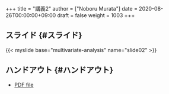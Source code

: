 +++
title = "講義2"
author = ["Noboru Murata"]
date = 2020-08-26T00:00:00+09:00
draft = false
weight = 1003
+++

## スライド {#スライド}

{{< myslide base="multivariate-analysis" name="slide02" >}}


## ハンドアウト {#ハンドアウト}

-   [PDF file](https://noboru-murata.github.io/multivariate-analysis/pdfs/slide02.pdf)